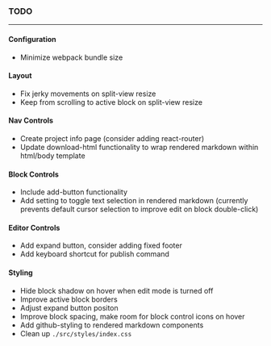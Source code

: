 ### TODO 
<hr />

#### Configuration
- Minimize webpack bundle size

#### Layout
- Fix jerky movements on split-view resize
- Keep from scrolling to active block on split-view resize

#### Nav Controls
- Create project info page (consider adding react-router)
- Update download-html functionality to wrap rendered markdown within html/body template

#### Block Controls
- Include add-button functionality
- Add setting to toggle text selection in rendered markdown (currently prevents default cursor selection to improve edit on block double-click)

#### Editor Controls
- Add expand button, consider adding fixed footer
- Add keyboard shortcut for publish command

#### Styling
- Hide block shadow on hover when edit mode is turned off
- Improve active block borders
- Adjust expand button positon
- Improve block spacing, make room for block control icons on hover
- Add github-styling to rendered markdown components
- Clean up ```./src/styles/index.css```